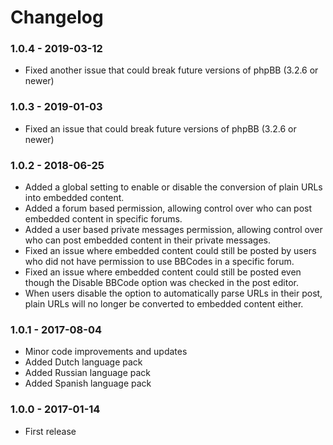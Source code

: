 # Changelog

### 1.0.4 - 2019-03-12

- Fixed another issue that could break future versions of phpBB (3.2.6 or newer)

### 1.0.3 - 2019-01-03

- Fixed an issue that could break future versions of phpBB (3.2.6 or newer)

### 1.0.2 - 2018-06-25

- Added a global setting to enable or disable the conversion of plain URLs into embedded content.
- Added a forum based permission, allowing control over who can post embedded content in specific forums.
- Added a user based private messages permission, allowing control over who can post embedded content in their private messages.
- Fixed an issue where embedded content could still be posted by users who did not have permission to use BBCodes in a specific forum.
- Fixed an issue where embedded content could still be posted even though the Disable BBCode option was checked in the post editor.
- When users disable the option to automatically parse URLs in their post, plain URLs will no longer be converted to embedded content either.

### 1.0.1 - 2017-08-04

- Minor code improvements and updates
- Added Dutch language pack
- Added Russian language pack
- Added Spanish language pack

### 1.0.0 - 2017-01-14

- First release
